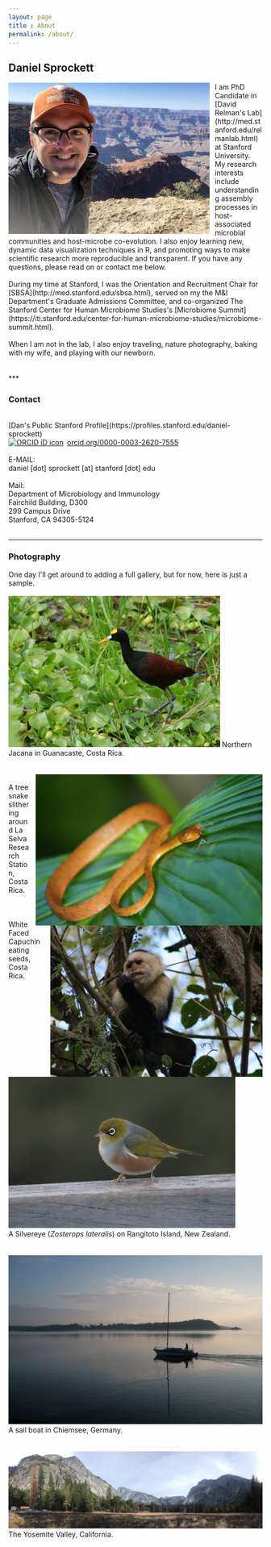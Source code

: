 ```yaml
---
layout: page
title : About
permalink: /about/
---
```


<h2>Daniel Sprockett</h2>

<img src="/images/Dan_at_Grand_Canyon.jpg" alt="Dan at the Grand Canyon" style="float: left; margin-right: 10px;" height="300"/>
I am PhD Candidate in [David Relman's Lab](http://med.stanford.edu/relmanlab.html) at Stanford University. My research interests include understanding assembly processes in host-associated microbial communities and host-microbe co-evolution. I also enjoy learning new, dynamic data visualization techniques in R, and promoting ways to make scientific research more reproducible and transparent.  If you have any questions, please read on or contact me below.<br>
<br>
During my time at Stanford, I was the Orientation and Recruitment Chair for [SBSA](http://med.stanford.edu/sbsa.html), served on my the M&I Department's Graduate Admissions Committee, and co-organized The Stanford Center for Human Microbiome Studies's [Microbiome Summit](https://iti.stanford.edu/center-for-human-microbiome-studies/microbiome-summit.html).<br>
<br>
When I am not in the lab, I also enjoy traveling, nature photography, baking with my wife, and playing with our newborn.<br>
<br>
<br>
***
<h3>Contact</h3>
<br>
[Dan's Public Stanford Profile](https://profiles.stanford.edu/daniel-sprockett)
<br>
<div itemscope itemtype="https://schema.org/Person"><a itemprop="sameAs" content="https://orcid.org/0000-0003-2620-7555" href="https://orcid.org/0000-0003-2620-7555" target="orcid.widget" rel="noopener noreferrer" style="vertical-align:top;"><img src="https://orcid.org/sites/default/files/images/orcid_16x16.png" style="width:1em;margin-right:.5em;" alt="ORCID iD icon">orcid.org/0000-0003-2620-7555</a></div>
<br>
E-MAIL: <br>
daniel [dot] sprockett [at] stanford [dot] edu <br>
<br>
Mail:<br>
Department of Microbiology and Immunology<br>
Fairchild Building, D300<br>
299 Campus Drive<br>
Stanford, CA 94305-5124<br>
<br>

***
<h3>Photography</h3>

One day I'll get around to adding a full gallery, but for now, here is just a sample.<br>
<br>
<img src="/images/Northern_Jacana.jpg" alt="Northern Jacana" height="300"/>
Northern Jacana in Guanacaste, Costa Rica. <br>
<br>
<br>
<img src="/images/Tree_Snake.jpg" alt="Tree Snake Costa Rica" style="float: right; margin-left: 10px;" height="300"/>
<br>
A tree snake slithering around La Selva Research Station, Costa Rica. <br>
<br>
<br>
<img src="/images/White_Faced_Capuchin.jpg" alt="White Faced Capuchin Costa Rica" style="float: right; margin-left: 10px;" height="300"/>
<br>
White Faced Capuchin eating seeds, Costa Rica. <br>
<br>
<br>
<img src="/images/Silvereye_New_Zealand.jpg" alt="Silvereye_New_Zealand" height="300"/>
<br>
A Silvereye (*Zosterops lateralis*) on Rangitoto Island, New Zealand. <br>
<br>
<br>
<img src="/images/Chiemsee_Germany.jpg" alt="Chiemsee Germany"/>
A sail boat in Chiemsee, Germany.<br>
<br>
<br>
<img src="/images/Yosemite_Valley.jpg" alt="Yosemite Valley"/>
The Yosemite Valley, California.<br>
<br>
